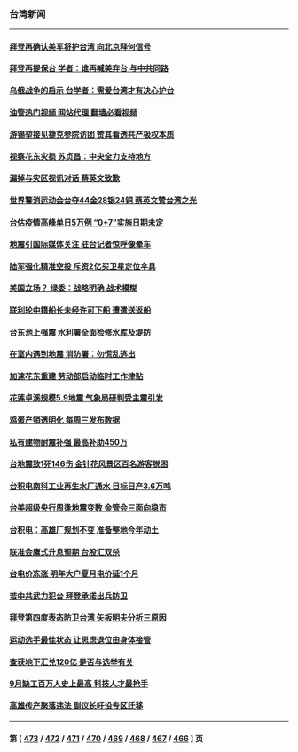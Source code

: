 ### 台湾新闻
---
#### [拜登再确认美军将护台湾 向北京释何信号](../../pages/ncid1349361/n13828440.md?09200845) 
#### [拜登再提保台 学者︰谁再喊美弃台 与中共同路](../../pages/ncid1349361/n13828351.md?09200845) 
#### [乌俄战争的启示 台学者：需爱台湾才有决心护台](../../pages/ncid1349361/n13828283.md?09200845) 
#### [油管热门视频 网站代理 翻墙必看视频](http://209.222.30.114:81/youtube.html?09200845)
#### [游锡堃接见捷克参院访团 赞其看透共产极权本质](../../pages/ncid1349361/n13828281.md?09200845) 
#### [视察花东灾损 苏贞昌：中央全力支持地方](../../pages/ncid1349361/n13828375.md?09200845) 
#### [漏掉与灾区视讯对话 蔡英文致歉](../../pages/ncid1349361/n13828376.md?09200845) 
#### [世界警消运动会台夺44金28银24铜 蔡英文赞台湾之光](../../pages/ncid1349361/n13828359.md?09200845) 
#### [台估疫情高峰单日5万例 “0+7”实施日期未定](../../pages/ncid1349361/n13828356.md?09200845) 
#### [地震引国际媒体关注 驻台记者惊呼像晕车](../../pages/ncid1349361/n13828377.md?09200845) 
#### [陆军强化精准空投 斥资2亿买卫星定位伞具](../../pages/ncid1349361/n13828404.md?09200845) 
#### [美国立场？ 绿委：战略明确 战术模糊](../../pages/ncid1349361/n13828350.md?09200845) 
#### [联利轮中籍船长未经许可下船 遭遣送返船](../../pages/ncid1349361/n13828403.md?09200845) 
#### [台东池上强震 水利署全面检修水库及堤防](../../pages/ncid1349361/n13828386.md?09200845) 
#### [在室内遇到地震 消防署：勿慌乱逃出](../../pages/ncid1349361/n13828383.md?09200845) 
#### [加速花东重建 劳动部启动临时工作津贴](../../pages/ncid1349361/n13828381.md?09200845) 
#### [花莲卓溪规模5.9地震 气象局研判受主震引发](../../pages/ncid1349361/n13828380.md?09200845) 
#### [鸡蛋产销透明化 每周三发布数据](../../pages/ncid1349361/n13828353.md?09200845) 
#### [私有建物耐震补强 最高补助450万](../../pages/ncid1349361/n13828361.md?09200845) 
#### [台地震致1死146伤 金针花风景区百名游客脱困](../../pages/ncid1349361/n13828345.md?09200845) 
#### [台积电南科工业再生水厂通水 目标日产3.6万吨](../../pages/ncid1349361/n13828219.md?09200845) 
#### [台美超级央行周逢地震变数 金管会三面向稳市](../../pages/ncid1349361/n13828221.md?09200845) 
#### [台积电：高雄厂规划不变 准备整地今年动土](../../pages/ncid1349361/n13828308.md?09200845) 
#### [联准会鹰式升息预期 台股汇双杀](../../pages/ncid1349361/n13828304.md?09200845) 
#### [台电价冻涨 明年大户夏月电价延1个月](../../pages/ncid1349361/n13828306.md?09200845) 
#### [若中共武力犯台 拜登承诺出兵防卫](../../pages/ncid1349361/n13828279.md?09200845) 
#### [拜登第四度表态防卫台湾 矢板明夫分析三原因](../../pages/ncid1349361/n13828329.md?09200845) 
#### [运动选手最佳状态 让思虑退位由身体接管](../../pages/ncid1349361/n13828400.md?09200845) 
#### [查获地下汇兑120亿 是否与选举有关](../../pages/ncid1349361/n13828402.md?09200845) 
#### [9月缺工百万人史上最高 科技人才最抢手](../../pages/ncid1349361/n13828406.md?09200845) 
#### [高雄传产聚落违法 副议长吁设专区迁移](../../pages/ncid1349361/n13828408.md?09200845) 

---
#### 第 [ [473](./473.md?09200845) / [472](./472.md?09200845) / [471](./471.md?09200845) / [470](./470.md?09200845) / [469](./469.md?09200845) / [468](./468.md?09200845) / [467](./467.md?09200845) / [466](./466.md?09200845) ] 页
